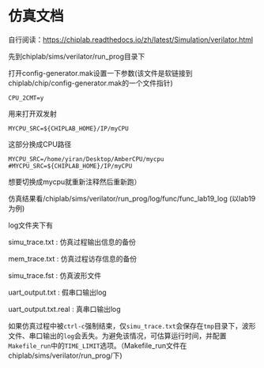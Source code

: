# 仿真文档

自行阅读：https://chiplab.readthedocs.io/zh/latest/Simulation/verilator.html

先到chiplab/sims/verilator/run_prog目录下

打开config-generator.mak设置一下参数(该文件是软链接到chiplab/chip/config-generator.mak的一个文件指针)

```
CPU_2CMT=y
```

用来打开双发射

```
MYCPU_SRC=${CHIPLAB_HOME}/IP/myCPU
```

这部分换成CPU路径

```
MYCPU_SRC=/home/yiran/Desktop/AmberCPU/mycpu
#MYCPU_SRC=${CHIPLAB_HOME}/IP/myCPU
```

想要切换成mycpu就重新注释然后重新跑）

仿真结果看/chiplab/sims/verilator/run_prog/log/func/func_lab19_log (以lab19为例)

log文件夹下有

simu_trace.txt : 仿真过程输出信息的备份

mem_trace.txt : 仿真过程访存信息的备份

simu_trace.fst : 仿真波形文件

uart_output.txt : 假串口输出log

uart_output.txt.real : 真串口输出log

如果仿真过程中被`ctrl-c`强制结束，仅`simu_trace.txt`会保存在`tmp`目录下，波形文件、串口输出的`log`会丢失。为避免该情况，可估算运行时间，并配置`Makefile_run`中的`TIME_LIMIT`选项。（Makefile_run文件在chiplab/sims/verilator/run_prog/下)